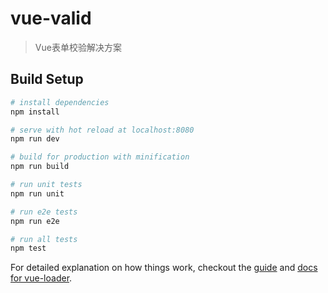 # vue-valid

> Vue表单校验解决方案

## Build Setup

``` bash
# install dependencies
npm install

# serve with hot reload at localhost:8080
npm run dev

# build for production with minification
npm run build

# run unit tests
npm run unit

# run e2e tests
npm run e2e

# run all tests
npm test
```

For detailed explanation on how things work, checkout the [guide](https://github.com/vuejs-templates/webpack#vue-webpack-boilerplate) and [docs for vue-loader](http://vuejs.github.io/vue-loader).

